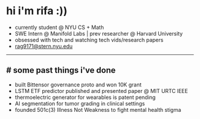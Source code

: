 # hi i'm rifa :))
- currently student @ NYU CS + Math
- SWE Intern @ Manifold Labs  | prev researcher @ Harvard University  
- obsessed with tech and watching tech vids/research papers  
- rag9171@stern.nyu.edu

---

## # some past things i've done
- built Bittensor governance proto and won 10K grant  
- LSTM ETF predictor published and presented paper @ MIT URTC IEEE  
- thermoelectric generator for wearables is patent pending  
- AI segmentation for tumor grading in clinical settings  
- founded 501c(3) Illness Not Weakness to fight mental health stigma  
